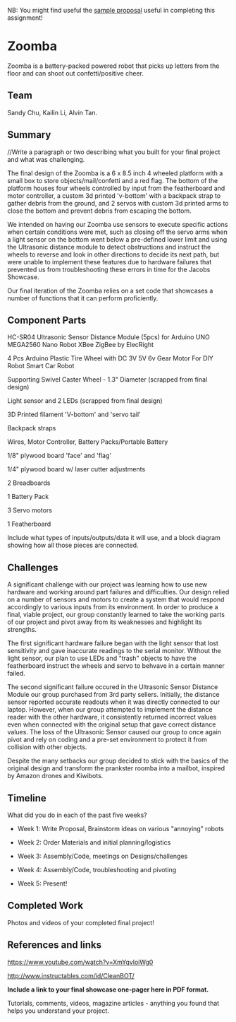 

NB: You might find useful the [sample proposal](http://github.com/zamfi/ucb-jacobs-creative-programming-electronics-spring-2018/blob/master/hw/sample-proposal.md) useful in completing this assignment!

# Zoomba

Zoomba is a battery-packed powered robot that picks up letters from the floor and can shoot out confetti/positive cheer.

## Team

Sandy Chu, Kailin Li, Alvin Tan. 

## Summary
//Write a paragraph or two describing what you built for your final project and what was challenging. 

The final design of the Zoomba is a 6 x 8.5 inch 4 wheeled platform with a small box to store objects/mail/confetti and a red flag. The 
bottom of the platform houses four wheels controlled by input from the featherboard and motor controller, a custom 3d printed 'v-bottom' 
with a backpack strap to gather debris from the ground, and 2 servos with custom 3d printed arms to close the bottom and prevent debris from escaping the bottom. 

We intended on having our Zoomba use sensors to execute specific actions when certain conditions were met, such as closing off the servo 
arms when a light sensor on the bottom went below a pre-defined lower limit and using the Ultrasonic distance module to detect obstructions and instruct the wheels to reverse and look in other directions to decide its next path, but were unable to implement these features due to hardware failures that prevented us from troubleshooting these errors in time for the Jacobs Showcase. 

Our final iteration of the Zoomba relies on a set code that showcases a number of functions that it can perform proficiently. 

## Component Parts

HC-SR04 Ultrasonic Sensor Distance Module (5pcs) for Arduino UNO MEGA2560 Nano Robot XBee ZigBee by ElecRight

4 Pcs Arduino Plastic Tire Wheel with DC 3V 5V 6v Gear Motor For DIY Robot Smart Car Robot

Supporting Swivel Caster Wheel - 1.3" Diameter (scrapped from final design)

Light sensor and 2 LEDs (scrapped from final design)

3D Printed filament 'V-bottom' and 'servo tail'

Backpack straps

Wires, Motor Controller, Battery Packs/Portable Battery

1/8" plywood board 'face' and 'flag' 

1/4" plywood board w/ laser cutter adjustments

2 Breadboards

1 Battery Pack

3 Servo motors

1 Featherboard

Include what types of inputs/outputs/data it will use, and a block diagram showing how all those pieces are connected.

## Challenges

A significant challenge with our project was learning how to use new hardware and working around part failures and difficulties. Our 
design relied on a number of sensors and motors to create a system that would respond accordingly to various inputs from its 
environment. In order to produce a final, viable project, our group constantly learned to take the working parts of our project and 
pivot away from its weaknesses and highlight its strengths.  

The first significant hardware failure began with the light sensor that lost sensitivity and gave inaccurate readings to the serial 
monitor. Without the light sensor, our plan to use LEDs and "trash" objects to have the featherboard instruct the wheels and servo to 
behvave in a certain manner failed. 

The second significant failure occured in the Ultrasonic Sensor Distance Module our group purchased from 3rd party sellers. Initially, 
the distance sensor reported accurate readouts when it was directly connected to our laptop. However, when our group attempted to 
implement the distance reader with the other hardware, it consistently returned incorrect values even when connected with the original 
setup that gave correct distance values. The loss of the Ultrasonic Sensor caused our group to once again pivot and rely on coding and a 
pre-set environment to protect it from collision with other objects. 

Despite the many setbacks our group decided to stick with the basics of the original design and transform the prankster roomba into a 
mailbot, inspired by Amazon drones and Kiwibots. 

## Timeline

What did you do in each of the past five weeks?

- Week 1: Write Proposal, Brainstorm ideas on various "annoying" robots

- Week 2: Order Materials and initial planning/logistics

- Week 3: Assembly/Code, meetings on Designs/challenges

- Week 4: Assembly/Code, troubleshooting and pivoting

- Week 5: Present!

## Completed Work

Photos and videos of your completed final project!

## References and links

https://www.youtube.com/watch?v=XmYqvloiWg0

http://www.instructables.com/id/CleanBOT/

**Include a link to your final showcase one-pager here in PDF format.**

Tutorials, comments, videos, magazine articles - anything you found that helps you understand your project.
